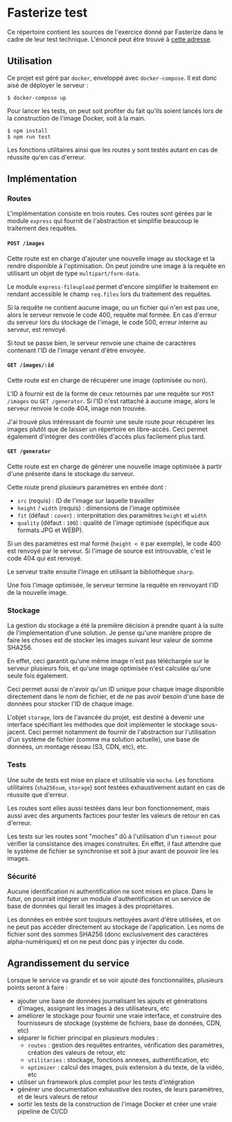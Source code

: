 # Fasterize test

Ce répertoire contient les sources de l'exercice donné par Fasterize dans le cadre de leur test technique.
L'énoncé peut être trouvé à [cette adresse](https://www.notion.so/Exercice-image-optimizer-843977f9216b480c89d2aafcbc3ecda7).


## Utilisation

Ce projet est géré par `docker`, enveloppé avec `docker-compose`.
Il est donc aisé de déployer le serveur :

```
$ docker-compose up
```

Pour lancer les tests, on peut soit profiter du fait qu'ils soient lancés lors de la construction de l'image Docker, soit à la main.

```
$ npm install
$ npm run test
```

Les fonctions utilitaires ainsi que les routes y sont testés autant en cas de réussite qu'en cas d'erreur.


## Implémentation


### Routes

L'implémentation consiste en trois routes.
Ces routes sont gérées par le module `express` qui fournit de l'abstraction et simplifie beaucoup le traitement des requêtes.

#### `POST /images`

Cette route est en charge d'ajouter une nouvelle image au stockage et la rendre disponible à l'optimisation.
On peut joindre une image à la requête en utilisant un objet de type `multipart/form-data`.

Le module `express-fileupload` permet d'encore simplifier le traitement en rendant accessible le champ `req.files` lors du traitement des requêtes.

Si la requête ne contient aucune image, ou un fichier qui n'en est pas une, alors le serveur renvoie le code 400, requête mal formée.
En cas d'erreur du serveur lors du stockage de l'image, le code 500, erreur interne au serveur, est renvoyé.

Si tout se passe bien, le serveur renvoie une chaine de caractères contenant l'ID de l'image venant d'être envoyée.


#### `GET /images/:id`

Cette route est en charge de récupérer une image (optimisée ou non).

L'ID à fournir est de la forme de ceux retournés par une requête sur `POST /images` ou `GET /generator`.
Si l'ID n'est rattaché à aucune image, alors le serveur renvoie le code 404, image non trouvée.

J'ai trouvé plus intéressant de fournir une seule route pour récupérer les images plutôt que de laisser un répertoire en libre-accès.
Ceci permet également d'intégrer des contrôles d'accès plus facilement plus tard.


#### `GET /generator`

Cette route est en charge de générer une nouvelle image optimisée à partir d'une présente dans le stockage du serveur.

Cette route prend plusieurs paramètres en entrée dont :

- `src` (requis) : ID de l'image sur laquelle travailler
- `height` / `width` (requis) : dimensions de l'image optimisée
- `fit` (défaut : `cover`) : interprétation des paramètres `height` et `width`
- `quality` (défaut : `100`) : qualité de l'image optimisée (spécifique aux formats JPG et WEBP).

Si un des paramètres est mal formé (`height < 0` par exemple), le code 400 est renvoyé par le serveur.
Si l'image de source est introuvable, c'est le code 404 qui est renvoyé.

Le serveur traite ensuite l'image en utilisant la bibliothèque `sharp`.

Une fois l'image optimisée, le serveur termine la requête en renvoyant l'ID de la nouvelle image.


### Stockage

La gestion du stockage a été la première décision à prendre quant à la suite de l'implémentation d'une solution.
Je pense qu'une manière propre de faire les choses est de stocker les images suivant leur valeur de somme SHA256.

En effet, ceci garantit qu'une même image n'est pas téléchargée sur le serveur plusieurs fois, et qu'une image optimisée n'est calculée qu'une seule fois également.

Ceci permet aussi de n'avoir qu'un ID unique pour chaque image disponible directement dans le nom de fichier, et de ne pas avoir besoin d'une base de données pour stocker l'ID de chaque image.

L'objet `storage`, lors de l'avancée du projet, est destiné à devenir une interface spécifiant les méthodes que doit implémenter le stockage sous-jacent.
Ceci permet notamment de fournir de l'abstraction sur l'utilisation d'un système de fichier (comme ma solution actuelle), une base de données, un montage réseau (S3, CDN, etc), etc.


### Tests

Une suite de tests est mise en place et utilisable via `mocha`.
Les fonctions utilitaires (`sha256sum`, `storage`) sont testées exhaustivement autant en cas de réussite que d'erreur.

Les routes sont elles aussi testées dans leur bon fonctionnement, mais aussi avec des arguments factices pour tester les valeurs de retour en cas d'erreur.

Les tests sur les routes sont "moches" dû à l'utilisation d'un `timeout` pour vérifier la consistance des images construites.
En effet, il faut attendre que le système de fichier se synchronise et soit à jour avant de pouvoir lire les images.


### Sécurité

Aucune identification ni authentification ne sont mises en place.
Dans le futur, on pourrait intégrer un module d'authentification et un service de base de données qui lierait les images à des propriétaires.

Les données en entrée sont toujours nettoyées avant d'être utilisées, et on ne peut pas accéder directement au stockage de l'application.
Les noms de fichier sont des sommes SHA256 (donc exclusivement des caractères alpha-numériques) et on ne peut donc pas y injecter du code.


## Agrandissement du service

Lorsque le service va grandir et se voir ajouté des fonctionnalités, plusieurs points seront à faire :

- ajouter une base de données journalisant les ajouts et générations d'images, assignant les images à des utilisateurs, etc
- améliorer le stockage pour fournir une vraie interface, et construire des fournisseurs de stockage (système de fichiers, base de données, CDN, etc)
- séparer le fichier principal en plusieurs modules :
	- `routes` : gestion des requêtes entrantes, vérification des paramètres, création des valeurs de retour, etc
	- `utilitaries` : stockage, fonctions annexes, authentification, etc
	- `optimizer` : calcul des images, puis extension à du texte, de la vidéo, etc
- utiliser un framework plus complet pour les tests d'intégration
- générer une documentation exhaustive des routes, de leurs paramètres, et de leurs valeurs de retour
- sortir les tests de la construction de l'image Docker et créer une vraie pipeline de CI/CD
